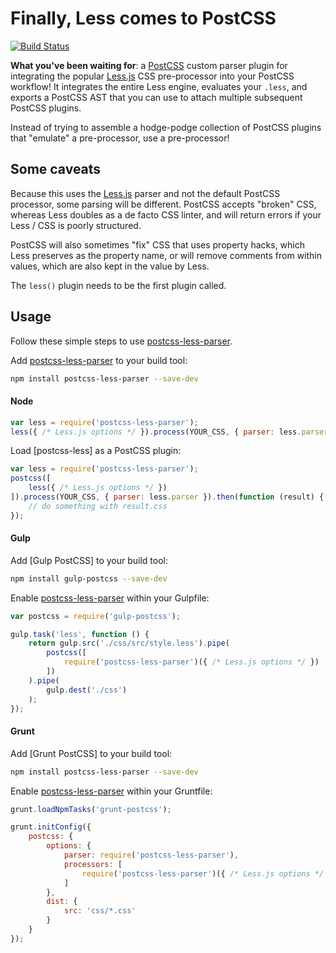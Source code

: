 # Finally, Less comes to PostCSS

[![Build Status][ci-img]][ci]

**What you've been waiting for**: a [PostCSS] custom parser plugin for integrating the popular [Less.js] CSS pre-processor into your PostCSS workflow! It integrates the entire Less engine, evaluates your `.less`, and exports a PostCSS AST that you can use to attach multiple subsequent PostCSS plugins.

Instead of trying to assemble a hodge-podge collection of PostCSS plugins that "emulate" a pre-processor, use a pre-processor!

## Some caveats

Because this uses the [Less.js] parser and not the default PostCSS processor, some parsing will be different. PostCSS accepts "broken" CSS, whereas Less doubles as a de facto CSS linter, and will return errors if your Less / CSS is poorly structured.

PostCSS will also sometimes "fix" CSS that uses property hacks, which Less preserves as the property name, or will remove comments from within values, which are also kept in the value by Less.

The `less()` plugin needs to be the first plugin called.

[PostCSS]: https://github.com/postcss/postcss
[Less.js]: https://github.com/less/less.js
[ci-img]:  https://travis-ci.org/Crunch/postcss-less.svg
[ci]:      https://travis-ci.org/Crunch/postcss-less
[postcss-less-parser]: https://github.com/Crunch/postcss-less-parser


## Usage

Follow these simple steps to use [postcss-less-parser].

Add [postcss-less-parser] to your build tool:

```bash
npm install postcss-less-parser --save-dev
```

#### Node

```js
var less = require('postcss-less-parser');
less({ /* Less.js options */ }).process(YOUR_CSS, { parser: less.parser });
```

Load [postcss-less] as a PostCSS plugin:

```js
var less = require('postcss-less-parser');
postcss([
    less({ /* Less.js options */ })
]).process(YOUR_CSS, { parser: less.parser }).then(function (result) {
	// do something with result.css
});
```

#### Gulp

Add [Gulp PostCSS] to your build tool:

```bash
npm install gulp-postcss --save-dev
```

Enable [postcss-less-parser] within your Gulpfile:

```js
var postcss = require('gulp-postcss');

gulp.task('less', function () {
    return gulp.src('./css/src/style.less').pipe(
        postcss([
            require('postcss-less-parser')({ /* Less.js options */ })
        ])
    ).pipe(
        gulp.dest('./css')
    );
});
```

#### Grunt

Add [Grunt PostCSS] to your build tool:

```sh
npm install postcss-less-parser --save-dev
```

Enable [postcss-less-parser] within your Gruntfile:

```js
grunt.loadNpmTasks('grunt-postcss');

grunt.initConfig({
	postcss: {
		options: {
			parser: require('postcss-less-parser'),
			processors: [
				require('postcss-less-parser')({ /* Less.js options */ })
			]
		},
		dist: {
			src: 'css/*.css'
		}
	}
});
```
